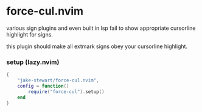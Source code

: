 # force-cul.nvim

various sign plugins and even built in lsp fail to
show appropriate cursorline highlight for signs.

this plugin should make all extmark signs obey your
cursorline highlight.

### setup (lazy.nvim)

```lua
{
    "jake-stewart/force-cul.nvim",
    config = function()
        require("force-cul").setup()
    end
}
```

